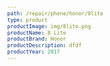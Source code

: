 ```yaml
---
path: /repair/phone/honor/8lite
type: product
productImage: img/8lite.png
productName: 8 Lite
productBrand: Honor
productDescription: dfdf
productYear: 2017
---
```

